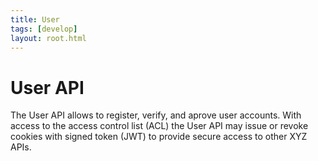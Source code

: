 ```yaml
---
title: User
tags: [develop]
layout: root.html
---
```


# User API

The User API allows to register, verify, and aprove user accounts. With access to the access control list (ACL) the User API may issue or revoke cookies with signed token (JWT) to provide secure access to other XYZ APIs.